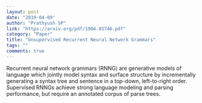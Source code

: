 ```yaml
---
layout: post
date: "2019-04-09"
author: "Prathyush SP"
link: "https://arxiv.org/pdf/1904.03746.pdf"
category: "Paper"
title: "Unsupervised Recurrent Neural Network Grammars"
tags: ""
comments: true
---
```

Recurrent neural network grammars (RNNG) are generative models of language which jointly model syntax and surface structure by
incrementally generating a syntax tree and sentence in a top-down, left-to-right order. Supervised RNNGs achieve strong language
modeling and parsing performance, but require an annotated corpus of parse trees.